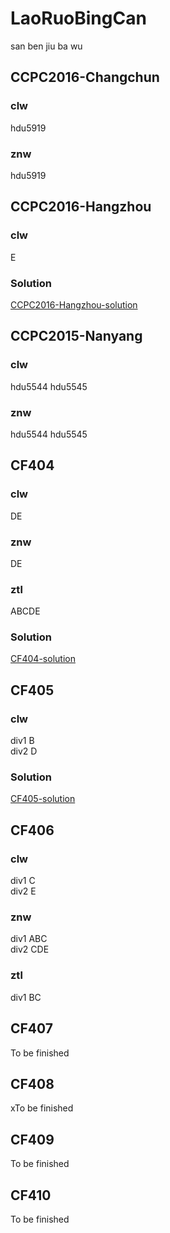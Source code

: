 # LaoRuoBingCan  
san ben jiu ba wu

## CCPC2016-Changchun  
### clw
hdu5919

### znw
hdu5919

## CCPC2016-Hangzhou
### clw
E  
### Solution
[CCPC2016-Hangzhou-solution](http://ruinshe.moe/2016/10/30/ccpc2016-hangzhou-solutions/)

## CCPC2015-Nanyang
### clw
hdu5544 hdu5545
### znw
hdu5544 hdu5545

## CF404
### clw
DE
### znw
DE
### ztl
ABCDE
### Solution
[CF404-solution](http://codeforces.com/blog/entry/50996)

## CF405
### clw
div1 B  
div2 D
### Solution
[CF405-solution](http://codeforces.com/blog/entry/51068)

## CF406
### clw
div1 C  
div2 E
### znw
div1 ABC  
div2 CDE
### ztl
div1 BC

## CF407
To be finished
## CF408
xTo be finished
## CF409
To be finished
## CF410
To be finished

